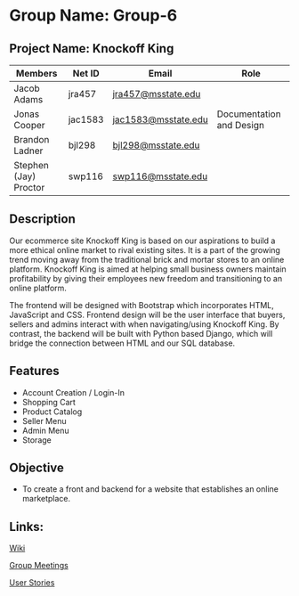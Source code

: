 # Group Name: Group-6
## Project Name: Knockoff King

| Members         | Net ID  | Email               | Role
| --------------- | ------- | ------------------- | ------------
| Jacob Adams     | jra457  | jra457@msstate.edu  |
| Jonas Cooper    | jac1583 | jac1583@msstate.edu | Documentation and Design
| Brandon Ladner  | bjl298  | bjl298@msstate.edu  |
| Stephen (Jay) Proctor | swp116  | swp116@msstate.edu  |


## Description

Our ecommerce site Knockoff King is based on our aspirations to build a more ethical online market to rival existing sites. It is a part of the growing trend moving away from the traditional brick and mortar stores to an online platform. Knockoff King is aimed at helping small business owners maintain profitability by giving their employees new freedom and transitioning to an online platform.  

The frontend will be designed with Bootstrap which incorporates HTML, JavaScript and CSS. Frontend design will be the user interface that buyers, sellers and admins interact with when navigating/using Knockoff King. By contrast, the backend will be built with Python based Django, which will bridge the connection between HTML and our SQL database. 

## Features

* Account Creation / Login-In
* Shopping Cart
* Product Catalog
* Seller Menu
* Admin Menu
* Storage 

## Objective

* To create a front and backend for a website that establishes an online marketplace. 

## Links:
[Wiki](../../wiki)

[Group Meetings](../../wiki/Group-Meetings)

[User Stories](../../wiki/User-Stories)
